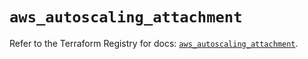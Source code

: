 # `aws_autoscaling_attachment`

Refer to the Terraform Registry for docs: [`aws_autoscaling_attachment`](https://registry.terraform.io/providers/hashicorp/aws/6.18.0/docs/resources/autoscaling_attachment).
